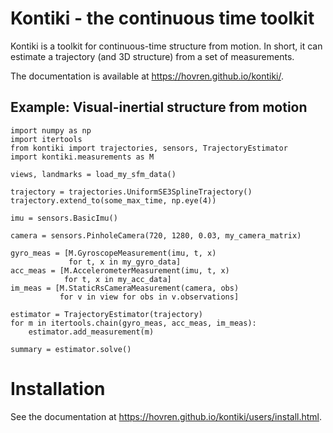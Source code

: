Kontiki - the continuous time toolkit
====================================

Kontiki is a toolkit for continuous-time structure from motion.
In short, it can estimate a trajectory (and 3D structure) from a set of measurements.

The documentation is available at https://hovren.github.io/kontiki/.

Example: Visual-inertial structure from motion
---------------------------------------------

    import numpy as np
    import itertools
    from kontiki import trajectories, sensors, TrajectoryEstimator
    import kontiki.measurements as M

    views, landmarks = load_my_sfm_data()

    trajectory = trajectories.UniformSE3SplineTrajectory()
    trajectory.extend_to(some_max_time, np.eye(4))

    imu = sensors.BasicImu()

    camera = sensors.PinholeCamera(720, 1280, 0.03, my_camera_matrix)

    gyro_meas = [M.GyroscopeMeasurement(imu, t, x)
                 for t, x in my_gyro_data]
    acc_meas = [M.AccelerometerMeasurement(imu, t, x)
                for t, x in my_acc_data]
    im_meas = [M.StaticRsCameraMeasurement(camera, obs)
               for v in view for obs in v.observations]

    estimator = TrajectoryEstimator(trajectory)
    for m in itertools.chain(gyro_meas, acc_meas, im_meas):
        estimator.add_measurement(m)

    summary = estimator.solve()
    
Installation
============
See the documentation at https://hovren.github.io/kontiki/users/install.html.

